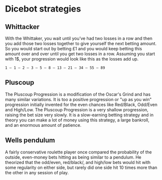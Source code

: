 # Dicebot strategies

## Whittacker

With the Whittaker, you wait until you’ve had two losses in a row and then you add those two losses together to give yourself the next betting amount. So you would start out by betting £1 and you would keep betting this amount over and over until you get two losses in a row. Assuming you start with 1$, your progression would look like this as the losses add up.

`1 – 1 – 2 – 3 – 5 – 8 – 13 – 21 – 34 – 55 – 89`

## Pluscoup

The Pluscoup Progression is a modification of the Oscar's Grind and has many similar variations. It is too a positive progression or "up as you win" progression initially invented for the even chances like Red/Black, Odd/Even and High/Low. The Pluscoup Progression is a very shallow progression, raising the bet size very slowly. It is a slow-earning betting strategy and in theory you can make a lot of money using this strategy, a large bankroll, and an enormous amount of patience.

## Wells pendulum

A fairly conservative roulette player once compared the probability of the outside, even-money bets hitting as being similar to a pendulum. He theorized that the odd/even, red/black/, and high/low bets would hit with some regularity on either side, but rarely did one side hit 10 times more than the other in any session of play.
